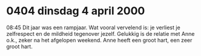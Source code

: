 # 0404 dinsdag 4 april 2000
08:45	Dit jaar was een rampjaar. Wat vooral vervelend is: je verliest je zelfrespect en de mildheid tegenover jezelf. Gelukkig is de relatie met Anne o.k., zeker na het afgelopen weekend. Anne heeft een groot hart, een zeer groot hart.
